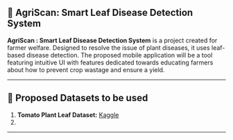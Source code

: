 ## 🥬 AgriScan: Smart Leaf Disease Detection System

**AgriScan : Smart Leaf Disease Detection System** is a project created for farmer welfare. Designed to resolve the issue of plant diseases, it uses leaf-based disease detection. The proposed mobile application will be a tool featuring intuitive UI with features dedicated towards educating farmers about how to prevent crop wastage and ensure a yield.

---

## 💾 Proposed Datasets to be used

1. **Tomato Plant Leaf Dataset:** [Kaggle](https://www.kaggle.com/datasets/ashishmotwani/tomato)
2. 

---
